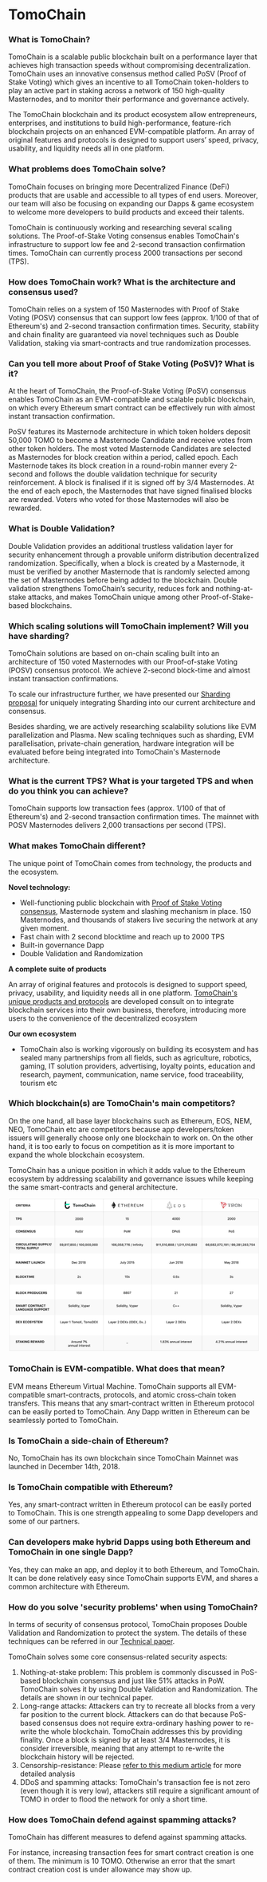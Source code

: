 # TomoChain

### What is TomoChain?

TomoChain is a scalable public blockchain built on a performance layer that achieves high transaction speeds without compromising decentralization. TomoChain uses an innovative consensus method called PoSV \(Proof of Stake Voting\) which gives an incentive to all TomoChain token-holders to play an active part in staking across a network of 150 high-quality Masternodes, and to monitor their performance and governance actively. 

The TomoChain blockchain and its product ecosystem allow entrepreneurs, enterprises, and institutions to build high-performance, feature-rich blockchain projects on an enhanced EVM-compatible platform. An array of original features and protocols is designed to support users’ speed, privacy, usability, and liquidity needs all in one platform.

### What problems does TomoChain solve?

TomoChain focuses on bringing more Decentralized Finance \(DeFi\) products that are usable and accessible to all types of end users. Moreover, our team will also be focusing on expanding our Dapps & game ecosystem to welcome more developers to build products and exceed their talents.

TomoChain is continuously working and researching several scaling solutions. The Proof-of-Stake Voting consensus enables TomoChain's infrastructure to support low fee and 2-second transaction confirmation times. TomoChain can currently process 2000 transactions per second \(TPS\).

### How does TomoChain work? What is the architecture and consensus used?

TomoChain relies on a system of 150 Masternodes with Proof of Stake Voting \(POSV\) consensus that can support low fees \(approx. 1/100 of that of Ethereum's\) and 2-second transaction confirmation times. Security, stability and chain finality are guaranteed via novel techniques such as Double Validation, staking via smart-contracts and true randomization processes.

### Can you tell more about Proof of Stake Voting \(PoSV\)? What is it?

At the heart of TomoChain, the Proof-of-Stake Voting \(PoSV\) consensus enables TomoChain as an EVM-compatible and scalable public blockchain, on which every Ethereum smart contract can be effectively run with almost instant transaction confirmation.

PoSV features its Masternode architecture in which token holders deposit 50,000 TOMO to become a Masternode Candidate and receive votes from other token holders. The most voted Masternode Candidates are selected as Masternodes for block creation within a period, called epoch. Each Masternode takes its block creation in a round-robin manner every 2-second and follows the double validation technique for security reinforcement. A block is finalised if it is signed off by 3/4 Masternodes. At the end of each epoch, the Masternodes that have signed finalised blocks are rewarded. Voters who voted for those Masternodes will also be rewarded.

### What is Double Validation?

Double Validation provides an additional trustless validation layer for security enhancement through a provable uniform distribution decentralized randomization. Specifically, when a block is created by a Masternode, it must be verified by another Masternode that is randomly selected among the set of Masternodes before being added to the blockchain. Double validation strengthens TomoChain’s security, reduces fork and nothing-at-stake attacks, and makes TomoChain unique among other Proof-of-Stake-based blockchains.

### Which scaling solutions will TomoChain implement? Will you have sharding?

TomoChain solutions are based on on-chain scaling built into an architecture of 150 voted Masternodes with our Proof-of-stake Voting \(POSV\) consensus protocol. We achieve 2-second block-time and almost instant transaction confirmations.

To scale our infrastructure further, we have presented our [Sharding proposal](https://bit.ly/2xHK0u3) for uniquely integrating Sharding into our current architecture and consensus. 

Besides sharding, we are actively researching scalability solutions like EVM parallelization and Plasma. New scaling techniques such as sharding, EVM parallelisation, private-chain generation, hardware integration will be evaluated before being integrated into TomoChain's Masternode architecture.

### What is the current TPS? What is your targeted TPS and when do you think you can achieve?

TomoChain supports low transaction fees \(approx. 1/100 of that of Ethereum's\) and 2-second transaction confirmation times. The mainnet with POSV Masternodes delivers 2,000 transactions per second \(TPS\).

### What makes TomoChain different?

The unique point of TomoChain comes from technology, the products and the ecosystem.

**Novel technology:** 

* Well-functioning public blockchain with [Proof of Stake Voting consensus](https://www.youtube.com/watch?v=kZSWjAJHW_s&t=7s), Masternode system and slashing mechanism in place. 150 Masternodes, and thousands of stakers live securing the network at any given moment.
* Fast chain with 2 second blocktime and reach up to 2000 TPS
* Built-in governance Dapp
* Double Validation and Randomization

 **A complete suite of products**

An array of original features and protocols is designed to support speed, privacy, usability, and liquidity needs all in one platform. [TomoChain's unique products and protocols](../products/) are developed  consult on to integrate blockchain services into their own business, therefore, introducing more users to the convenience of the decentralized ecosystem

**Our own ecosystem**

* TomoChain also is working vigorously on building its ecosystem and has sealed many partnerships from all fields, such as agriculture, robotics, gaming, IT solution providers, advertising, loyalty points, education and research, payment, communication, name service, food traceability, tourism etc 

### Which blockchain\(s\) are TomoChain's main competitors?

On the one hand, all base layer blockchains such as Ethereum, EOS, NEM, NEO, TomoChain etc are competitors because app developers/token issuers will generally choose only one blockchain to work on. On the other hand, it is too early to focus on competition as it is more important to expand the whole blockchain ecosystem.

TomoChain has a unique position in which it adds value to the Ethereum ecosystem by addressing scalability and governance issues while keeping the same smart-contracts and general architecture.

![](../../.gitbook/assets/tomochain-comparison.png)

### **TomoChain is EVM-compatible. What does that mean?**

EVM means Ethereum Virtual Machine. TomoChain supports all EVM-compatible smart-contracts, protocols, and atomic cross-chain token transfers. This means that any smart-contract written in Ethereum protocol can be easily ported to TomoChain. Any Dapp written in Ethereum can be seamlessly ported to TomoChain.

### Is TomoChain a side-chain of Ethereum?

No, TomoChain has its own blockchain since TomoChain Mainnet was launched in December 14th, 2018.

### **Is TomoChain compatible with Ethereum?**

Yes, any smart-contract written in Ethereum protocol can be easily ported to TomoChain. This is one strength appealing to some Dapp developers and some of our partners.

### Can developers make hybrid Dapps using both Ethereum and TomoChain in one single Dapp?

Yes, they can make an app, and deploy it to both Ethereum, and TomoChain. It can be done relatively easy since TomoChain supports EVM, and shares a common architecture with Ethereum.

### How do you solve 'security problems' when using TomoChain?

In terms of security of consensus protocol, TomoChain proposes Double Validation and Randomization to protect the system. The details of these techniques can be referred in our [Technical paper](https://tomochain.com/docs/technical-whitepaper--1.0.pdf).

TomoChain solves some core consensus-related security aspects:

1. Nothing-at-stake problem: This problem is commonly discussed in PoS-based blockchain consensus and just like 51% attacks in PoW. TomoChain solves it by using Double Validation and Randomization. The details are shown in our technical paper.
2. Long-range attacks: Attackers can try to recreate all blocks from a very far position to the current block. Attackers can do that because PoS-based consensus does not require extra-ordinary hashing power to re-write the whole blockchain. TomoChain addresses this by providing finality. Once a block is signed by at least 3/4 Masternodes, it is consider irreversible, meaning that any attempt to re-write the blockchain history will be rejected.
3. Censorship-resistance: Please [refer to this medium article](https://medium.com/tomochain/tomochain-vs-eos-io-the-battle-of-posv-vs-dpos-or-just-some-coincidence-of-design-philosophy-b5f606a1e5df) for more detailed analysis
4. DDoS and spamming attacks: TomoChain's transaction fee is not zero \(even though it is very low\), attackers still require a significant amount of TOMO in order to flood the network for only a short time.

### How does TomoChain defend against spamming attacks?

TomoChain has different measures to defend against spamming attacks.

For instance, increasing transaction fees for smart contract creation is one of them. The minimum is 10 TOMO. Otherwise an error that the smart contract creation cost is under allowance may show up.































